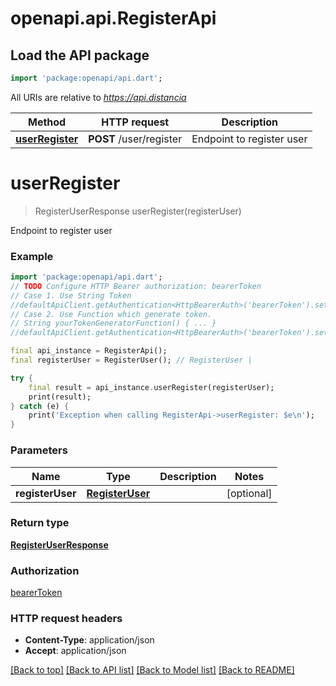 # openapi.api.RegisterApi

## Load the API package
```dart
import 'package:openapi/api.dart';
```

All URIs are relative to *https://api.distancia*

Method | HTTP request | Description
------------- | ------------- | -------------
[**userRegister**](RegisterApi.md#userregister) | **POST** /user/register | Endpoint to register user


# **userRegister**
> RegisterUserResponse userRegister(registerUser)

Endpoint to register user

### Example
```dart
import 'package:openapi/api.dart';
// TODO Configure HTTP Bearer authorization: bearerToken
// Case 1. Use String Token
//defaultApiClient.getAuthentication<HttpBearerAuth>('bearerToken').setAccessToken('YOUR_ACCESS_TOKEN');
// Case 2. Use Function which generate token.
// String yourTokenGeneratorFunction() { ... }
//defaultApiClient.getAuthentication<HttpBearerAuth>('bearerToken').setAccessToken(yourTokenGeneratorFunction);

final api_instance = RegisterApi();
final registerUser = RegisterUser(); // RegisterUser | 

try {
    final result = api_instance.userRegister(registerUser);
    print(result);
} catch (e) {
    print('Exception when calling RegisterApi->userRegister: $e\n');
}
```

### Parameters

Name | Type | Description  | Notes
------------- | ------------- | ------------- | -------------
 **registerUser** | [**RegisterUser**](RegisterUser.md)|  | [optional] 

### Return type

[**RegisterUserResponse**](RegisterUserResponse.md)

### Authorization

[bearerToken](../README.md#bearerToken)

### HTTP request headers

 - **Content-Type**: application/json
 - **Accept**: application/json

[[Back to top]](#) [[Back to API list]](../README.md#documentation-for-api-endpoints) [[Back to Model list]](../README.md#documentation-for-models) [[Back to README]](../README.md)

